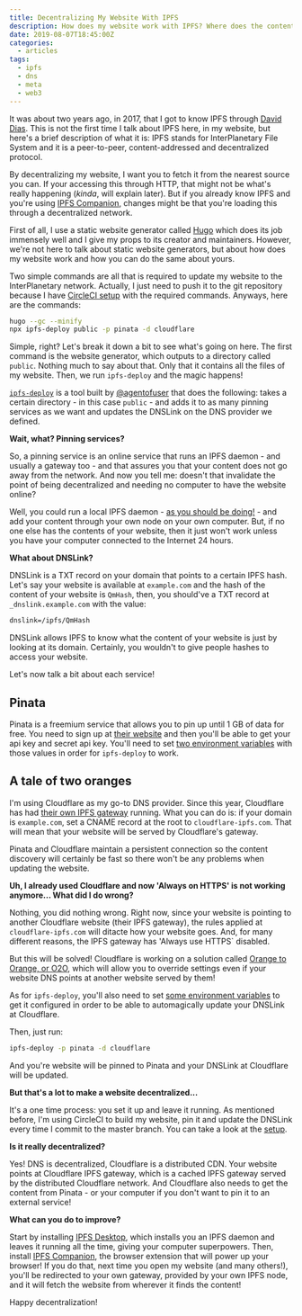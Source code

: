 ```yaml
---
title: Decentralizing My Website With IPFS
description: How does my website work with IPFS? Where does the content go? What happens when my website is accessed through HTTP? Here's a tale that explains of what happens.
date: 2019-08-07T18:45:00Z
categories:
  - articles
tags:
  - ipfs
  - dns
  - meta
  - web3
---
```


It was about two years ago, in 2017, that I got to know IPFS through [David Dias][0]. This is not the first time I talk about IPFS here, in my website, but here's a brief description of what it is: IPFS stands for InterPlanetary File System and it is a peer-to-peer, content-addressed and decentralized protocol.

<!--more-->

By decentralizing my website, I want you to fetch it from the nearest source you can. If your accessing this through HTTP, that might not be what's really happening (_kinda_, will explain later). But if you already know IPFS and you're using [IPFS Companion][1], changes might be that you're loading this through a decentralized network.

First of all, I use a static website generator called [Hugo][2] which does its job immensely well and I give my props to its creator and maintainers. However, we're not here to talk about static website generators, but about how does my website work and how you can do the same about yours.

Two simple commands are all that is required to update my website to the InterPlanetary network. Actually, I just need to push it to the git repository because I have [CircleCI setup][3] with the required commands. Anyways, here are the commands:

```bash
hugo --gc --minify
npx ipfs-deploy public -p pinata -d cloudflare
```

Simple, right? Let's break it down a bit to see what's going on here. The first command is the website generator, which outputs to a directory called `public`. Nothing much to say about that. Only that it contains all the files of my website. Then, we run `ipfs-deploy` and the magic happens!

[`ipfs-deploy`][4] is a tool built by [@agentofuser][5] that does the following: takes a certain directory - in this case `public` - and adds it to as many pinning services as we want and updates the DNSLink on the DNS provider we defined.

**Wait, what? Pinning services?**

So, a pinning service is an online service that runs an IPFS daemon - and usually a gateway too - and that assures you that your content does not go away from the network. And now you tell me: doesn't that invalidate the point of being decentralized and needing no computer to have the website online?

Well, you could run a local IPFS daemon - [as you should be doing!][6] - and add your content through your own node on your own computer. But, if no one else has the contents of your website, then it just won't work unless you have your computer connected to the Internet 24 hours.

**What about DNSLink?**

DNSLink is a TXT record on your domain that points to a certain IPFS hash. Let's say your website is available at `example.com` and the hash of the content of your website is `QmHash`, then, you should've a TXT record at `_dnslink.example.com` with the value:

```txt
dnslink=/ipfs/QmHash
```

DNSLink allows IPFS to know what the content of your website is just by looking at its domain. Certainly, you wouldn't to give people hashes to access your website.

Let's now talk a bit about each service!

## Pinata

Pinata is a freemium service that allows you to pin up until 1 GB of data for free. You need to sign up at [their website][7] and then you'll be able to get your api key and secret api key. You'll need to set [two environment variables][8] with those values in order for `ipfs-deploy` to work.

## A tale of two oranges

I'm using Cloudflare as my go-to DNS provider. Since this year, Cloudflare has had [their own IPFS gateway][9] running. What you can do is: if your domain is `example.com`, set a CNAME record at the root to `cloudflare-ipfs.com`. That will mean that your website will be served by Cloudflare's gateway.

Pinata and Cloudflare maintain a persistent connection so the content discovery will certainly be fast so there won't be any problems when updating the website.

**Uh, I already used Cloudflare and now 'Always on HTTPS' is not working anymore... What did I do wrong?**

Nothing, you did nothing wrong. Right now, since your website is pointing to another Cloudflare website (their IPFS gateway), the rules applied at `cloudflare-ipfs.com` will ditacte how your website goes. And, for many different reasons, the IPFS gateway has 'Always use HTTPS` disabled.

But this will be solved! Cloudflare is working on a solution called [Orange to Orange, or O2O][10], which will allow you to override settings even if your website DNS points at another website served by them!

As for `ipfs-deploy`, you'll also need to set [some environment variables][11] to get it configured in order to be able to automagically update your DNSLink at Cloudflare.

Then, just run:

```bash
ipfs-deploy -p pinata -d cloudflare
```

And you're website will be pinned to Pinata and your DNSLink at Cloudflare will be updated.

**But that's a lot to make a website decentralized...**

It's a one time process: you set it up and leave it running. As mentioned before, I'm using CircleCI to build my website, pin it and update the DNSLink every time I commit to the master branch. You can take a look at the [setup][3].

**Is it really decentralized?**

Yes! DNS is decentralized, Cloudflare is a distributed CDN. Your website points at Cloudflare IPFS gateway, which is a cached IPFS gateway served by the distributed Cloudflare network. And Cloudflare also needs to get the content from Pinata - or your computer if you don't want to pin it to an external service!

**What can you do to improve?**

Start by installing [IPFS Desktop][12], which installs you an IPFS daemon and leaves it running all the time, giving your computer superpowers. Then, install [IPFS Companion][13], the browser extension that will power up your browser! If you do that, next time you open my website (and many others!), you'll be redirected to your own gateway, provided by your own IPFS node, and it will fetch the website from wherever it finds the content!

Happy decentralization!

[0]: http://daviddias.me
[1]: https://github.com/ipfs-shipyard/ipfs-companion#install
[2]: https://gohugo.io/
[3]: https://github.com/hacdias/hacdias.com/blob/master/.circleci/config.yml
[4]: https://github.com/ipfs-shipyard/ipfs-deploy
[5]: https://github.com/agentofuser
[6]: https://github.com/ipfs-shipyard/ipfs-desktop
[7]: https://pinata.cloud
[8]: https://github.com/ipfs-shipyard/ipfs-deploy#pinata
[9]: https://www.cloudflare.com/distributed-web-gateway/
[10]: https://blog.cloudflare.com/continuing-to-improve-our-ipfs-gateway/
[11]: https://github.com/ipfs-shipyard/ipfs-deploy#cloudflare
[12]: https://github.com/ipfs-shipyard/ipfs-desktop#install
[13]: https://github.com/ipfs-shipyard/ipfs-companion

